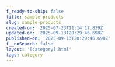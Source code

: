 ```yaml
---
f_ready-to-ship: false
title: sample products
slug: sample-products
created-on: '2025-07-23T11:14:17.839Z'
updated-on: '2025-09-13T20:29:46.698Z'
published-on: '2025-09-13T20:29:46.698Z'
f__noSearch: false
layout: '[category].html'
tags: category
---
```




